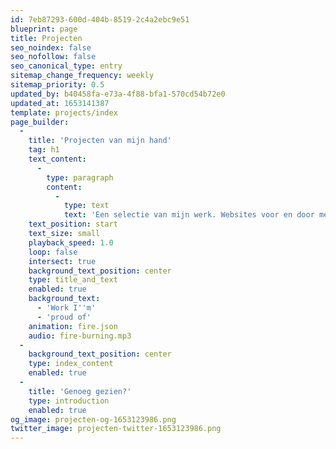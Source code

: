 ```yaml
---
id: 7eb87293-600d-404b-8519-2c4a2ebc9e51
blueprint: page
title: Projecten
seo_noindex: false
seo_nofollow: false
seo_canonical_type: entry
sitemap_change_frequency: weekly
sitemap_priority: 0.5
updated_by: b40458fa-e73a-4f88-bfa1-570cd54b72e0
updated_at: 1653141387
template: projects/index
page_builder:
  -
    title: 'Projecten van mijn hand'
    tag: h1
    text_content:
      -
        type: paragraph
        content:
          -
            type: text
            text: 'Een selectie van mijn werk. Websites voor en door mensen die goed doen.'
    text_position: start
    text_size: small
    playback_speed: 1.0
    loop: false
    intersect: true
    background_text_position: center
    type: title_and_text
    enabled: true
    background_text:
      - 'Work I''m'
      - 'proud of'
    animation: fire.json
    audio: fire-burning.mp3
  -
    background_text_position: center
    type: index_content
    enabled: true
  -
    title: 'Genoeg gezien?'
    type: introduction
    enabled: true
og_image: projecten-og-1653123986.png
twitter_image: projecten-twitter-1653123986.png
---
```

